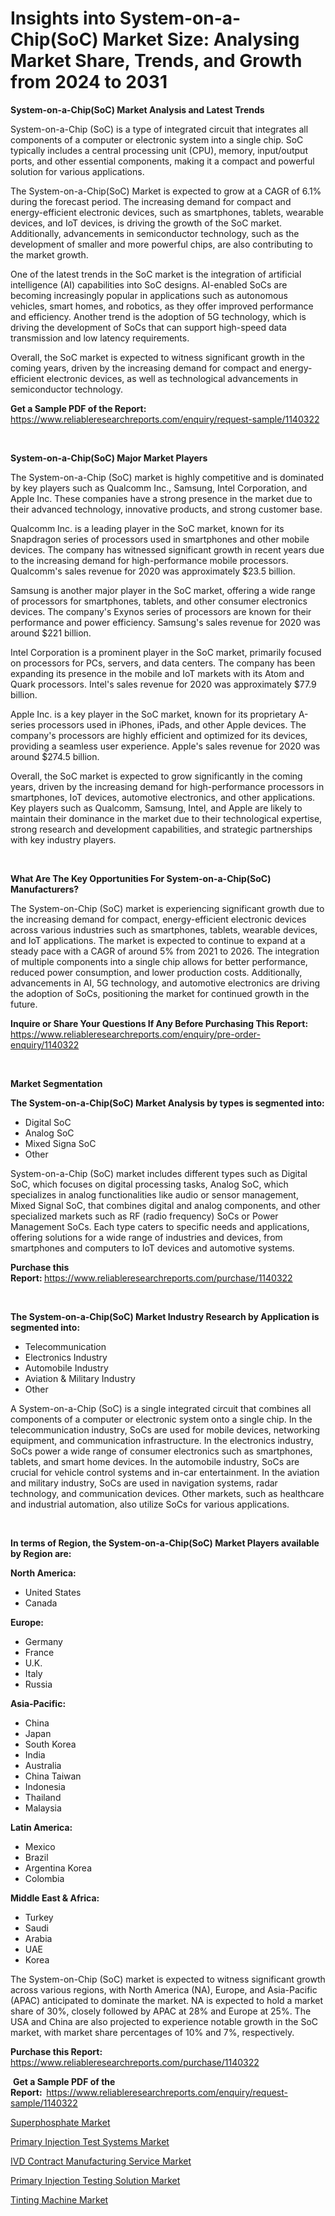 <p><h1>Insights into System-on-a-Chip(SoC) Market Size: Analysing Market Share, Trends, and Growth from 2024 to 2031</h1></p><p><strong>System-on-a-Chip(SoC) Market Analysis and Latest Trends</strong></p>
<p><p>System-on-a-Chip (SoC) is a type of integrated circuit that integrates all components of a computer or electronic system into a single chip. SoC typically includes a central processing unit (CPU), memory, input/output ports, and other essential components, making it a compact and powerful solution for various applications.</p><p>The System-on-a-Chip(SoC) Market is expected to grow at a CAGR of 6.1% during the forecast period. The increasing demand for compact and energy-efficient electronic devices, such as smartphones, tablets, wearable devices, and IoT devices, is driving the growth of the SoC market. Additionally, advancements in semiconductor technology, such as the development of smaller and more powerful chips, are also contributing to the market growth.</p><p>One of the latest trends in the SoC market is the integration of artificial intelligence (AI) capabilities into SoC designs. AI-enabled SoCs are becoming increasingly popular in applications such as autonomous vehicles, smart homes, and robotics, as they offer improved performance and efficiency. Another trend is the adoption of 5G technology, which is driving the development of SoCs that can support high-speed data transmission and low latency requirements.</p><p>Overall, the SoC market is expected to witness significant growth in the coming years, driven by the increasing demand for compact and energy-efficient electronic devices, as well as technological advancements in semiconductor technology.</p></p>
<p><strong>Get a Sample PDF of the Report:&nbsp;</strong> <a href="https://www.reliableresearchreports.com/enquiry/request-sample/1140322">https://www.reliableresearchreports.com/enquiry/request-sample/1140322</a></p>
<p>&nbsp;</p>
<p><strong>System-on-a-Chip(SoC) Major Market Players</strong></p>
<p><p>The System-on-a-Chip (SoC) market is highly competitive and is dominated by key players such as Qualcomm Inc., Samsung, Intel Corporation, and Apple Inc. These companies have a strong presence in the market due to their advanced technology, innovative products, and strong customer base.</p><p>Qualcomm Inc. is a leading player in the SoC market, known for its Snapdragon series of processors used in smartphones and other mobile devices. The company has witnessed significant growth in recent years due to the increasing demand for high-performance mobile processors. Qualcomm's sales revenue for 2020 was approximately $23.5 billion.</p><p>Samsung is another major player in the SoC market, offering a wide range of processors for smartphones, tablets, and other consumer electronics devices. The company's Exynos series of processors are known for their performance and power efficiency. Samsung's sales revenue for 2020 was around $221 billion.</p><p>Intel Corporation is a prominent player in the SoC market, primarily focused on processors for PCs, servers, and data centers. The company has been expanding its presence in the mobile and IoT markets with its Atom and Quark processors. Intel's sales revenue for 2020 was approximately $77.9 billion.</p><p>Apple Inc. is a key player in the SoC market, known for its proprietary A-series processors used in iPhones, iPads, and other Apple devices. The company's processors are highly efficient and optimized for its devices, providing a seamless user experience. Apple's sales revenue for 2020 was around $274.5 billion.</p><p>Overall, the SoC market is expected to grow significantly in the coming years, driven by the increasing demand for high-performance processors in smartphones, IoT devices, automotive electronics, and other applications. Key players such as Qualcomm, Samsung, Intel, and Apple are likely to maintain their dominance in the market due to their technological expertise, strong research and development capabilities, and strategic partnerships with key industry players.</p></p>
<p>&nbsp;</p>
<p><strong>What Are The Key Opportunities For System-on-a-Chip(SoC) Manufacturers?</strong></p>
<p><p>The System-on-Chip (SoC) market is experiencing significant growth due to the increasing demand for compact, energy-efficient electronic devices across various industries such as smartphones, tablets, wearable devices, and IoT applications. The market is expected to continue to expand at a steady pace with a CAGR of around 5% from 2021 to 2026. The integration of multiple components into a single chip allows for better performance, reduced power consumption, and lower production costs. Additionally, advancements in AI, 5G technology, and automotive electronics are driving the adoption of SoCs, positioning the market for continued growth in the future.</p></p>
<p><strong>Inquire or Share Your Questions If Any Before Purchasing This Report:</strong> <a href="https://www.reliableresearchreports.com/enquiry/pre-order-enquiry/1140322">https://www.reliableresearchreports.com/enquiry/pre-order-enquiry/1140322</a></p>
<p>&nbsp;</p>
<p><strong>Market Segmentation</strong></p>
<p><strong>The System-on-a-Chip(SoC) Market Analysis by types is segmented into:</strong></p>
<p><ul><li>Digital SoC</li><li>Analog SoC</li><li>Mixed Signa SoC</li><li>Other</li></ul></p>
<p><p>System-on-a-Chip (SoC) market includes different types such as Digital SoC, which focuses on digital processing tasks, Analog SoC, which specializes in analog functionalities like audio or sensor management, Mixed Signal SoC, that combines digital and analog components, and other specialized markets such as RF (radio frequency) SoCs or Power Management SoCs. Each type caters to specific needs and applications, offering solutions for a wide range of industries and devices, from smartphones and computers to IoT devices and automotive systems.</p></p>
<p><strong>Purchase this Report:&nbsp;</strong><a href="https://www.reliableresearchreports.com/purchase/1140322">https://www.reliableresearchreports.com/purchase/1140322</a></p>
<p>&nbsp;</p>
<p><strong>The System-on-a-Chip(SoC) Market Industry Research by Application is segmented into:</strong></p>
<p><ul><li>Telecommunication</li><li>Electronics Industry</li><li>Automobile Industry</li><li>Aviation & Military Industry</li><li>Other</li></ul></p>
<p><p>A System-on-a-Chip (SoC) is a single integrated circuit that combines all components of a computer or electronic system onto a single chip. In the telecommunication industry, SoCs are used for mobile devices, networking equipment, and communication infrastructure. In the electronics industry, SoCs power a wide range of consumer electronics such as smartphones, tablets, and smart home devices. In the automobile industry, SoCs are crucial for vehicle control systems and in-car entertainment. In the aviation and military industry, SoCs are used in navigation systems, radar technology, and communication devices. Other markets, such as healthcare and industrial automation, also utilize SoCs for various applications.</p></p>
<p>&nbsp;</p>
<p><strong>In terms of Region, the System-on-a-Chip(SoC) Market Players available by Region are:</strong></p>
<p>
    <p> <strong> North America: </strong>
        <ul>
            <li>United States</li>
            <li>Canada</li>
        </ul>
        </p> 
    <p> <strong> Europe: </strong>
        <ul>
            <li>Germany</li>
            <li>France</li>
            <li>U.K.</li>
            <li>Italy</li>
            <li>Russia</li>
        </ul>
        </p> 
    <p> <strong> Asia-Pacific: </strong>
        <ul>
            <li>China</li>
            <li>Japan</li>
            <li>South Korea</li>
            <li>India</li>
            <li>Australia</li>
            <li>China Taiwan</li>
            <li>Indonesia</li>
            <li>Thailand</li>
            <li>Malaysia</li>
        </ul>
        </p> 
    <p> <strong> Latin America: </strong>
        <ul>
            <li>Mexico</li>
            <li>Brazil</li>
            <li>Argentina Korea</li>
            <li>Colombia</li>
        </ul>
        </p> 
    <p> <strong> Middle East & Africa: </strong>
        <ul>
            <li>Turkey</li>
            <li>Saudi</li>
            <li>Arabia</li>
            <li>UAE</li>
            <li>Korea</li>
        </ul>
    </p>
    </p>
<p><p>The System-on-Chip (SoC) market is expected to witness significant growth across various regions, with North America (NA), Europe, and Asia-Pacific (APAC) anticipated to dominate the market. NA is expected to hold a market share of 30%, closely followed by APAC at 28% and Europe at 25%. The USA and China are also projected to experience notable growth in the SoC market, with market share percentages of 10% and 7%, respectively.</p></p>
<p><strong>Purchase this Report: </strong><a href="https://www.reliableresearchreports.com/purchase/1140322">https://www.reliableresearchreports.com/purchase/1140322</a></p>
<p>&nbsp;<strong>Get a Sample PDF of the Report:&nbsp;&nbsp;</strong><a href="https://www.reliableresearchreports.com/enquiry/request-sample/1140322">https://www.reliableresearchreports.com/enquiry/request-sample/1140322</a></p>
<p><strong></strong></p>
<p><p><a href="https://issuu.com/reportprime-2/docs/superphosphate-market-size-2030.pptx">Superphosphate Market</a></p><p><a href="https://medium.com/@judyolson40/primary-injection-test-systems-market-trends-and-market-analysis-forecasted-for-period-2024-2031-2efaa311b4db">Primary Injection Test Systems Market</a></p><p><a href="https://medium.com/@juliemoreno2007/ivd-contract-manufacturing-service-market-competitive-analysis-market-trends-and-forecast-to-2031-b2e11a4b4379">IVD Contract Manufacturing Service Market</a></p><p><a href="https://medium.com/@judyolson40/primary-injection-testing-solution-market-the-key-to-successful-business-strategy-forecast-till-fdfd478bf755">Primary Injection Testing Solution Market</a></p><p><a href="https://issuu.com/reportprime-2/docs/tinting-machine-market-size-2030.pptx">Tinting Machine Market</a></p></p>